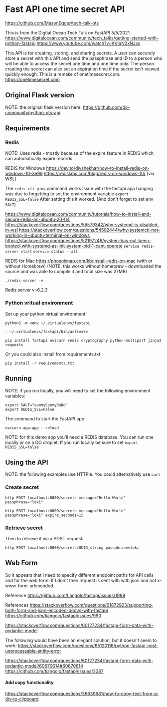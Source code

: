 
# Fast API one time secret API 

https://github.com/MasonEgger/tech-talk-ots

This is from the Digtial Ocean Tech Talk on FastAPI  5/5/2021
https://www.digitalocean.com/community/tech_talks/getting-started-with-python-fastapi
https://www.youtube.com/watch?v=KVlqN0xNJxo


This API is for creating, storing, and sharing secrets. A user can securely store a secret with this API and send the passphrase and ID to a person who will be able to access the secret one time and one time only. The person creating the secret can also set an expiration time if the secret isn't viewed quickly enough. 
This is a remake of onetimesecret.com.
https://onetimesecret.com



## Original Flask version 

NOTE: the original flask version here:  https://github.com/do-community/python-ots-api



## Requirements 


### Redis 

NOTE: Uses redis - mostly because of the expire feature in REDIS which can automatically expire records


REDIS for Windows
https://dev.to/divshekhar/how-to-install-redis-on-windows-10-3e99
https://redislabs.com/blog/redis-on-windows-10/  (via WSL)

The `redis-cli ping` command works
Issue with the fastapi app hanging was due to forgetting to set the environment variable `export REDIS_SSL=false`
After setting this it worked.  (And don't forget to set env `SALT`)

https://www.digitalocean.com/community/tutorials/how-to-install-and-secure-redis-on-ubuntu-20-04
https://stackoverflow.com/questions/55579342/why-systemd-is-disabled-in-wsl
https://stackoverflow.com/questions/54502444/why-systemctl-not-working-in-ubuntu-terminal-on-windows
https://stackoverflow.com/questions/52197246/system-has-not-been-booted-with-systemd-as-init-system-pid-1-cant-operate
`service redis-server start`
`service status --all`




REDIS for Mac
https://phoenixnap.com/kb/install-redis-on-mac  (with or without Homebrew)
(NOTE: this works without homebrew - downloaded the source and was able to compile it and total size was 27MB)

```
./redis-server -v
```
Redis server v=6.2.3 



### Python vritual environment

Set up your python virtual environment

```
python3 -m venv ~/.virtualenvs/fastapi

. ~/.virtualenvs/fastapi/bin/activate

pip install fastapi uvicorn redis cryptography python-multipart jinja2 requests

```

Or you could also install from requirements.txt
```
pip install -r requirements.txt
```


## Running 

NOTE: if you run locally, you will need to set the following environment variables:

```
export SALT="sammySammyDoDo"
export REDIS_SSL=False
```


The command to start the FastAPI app
```
uvicorn app:app --reload
```

NOTE: for this demo app you'll need a REDIS database.   You can run one locally or on a DO droplet.  If you run locally be sure to set `export REDIS_SSL=false`



## Using the API

NOTE: the following examples use HTTPie.  You could alternatively use `curl`

### Create secret

```
http POST localhost:8000/secrets message="Hello World" passphrase="loki"

http POST localhost:8000/secrets message="Hello World" passphrase="loki" expire_seconds=15
```



### Retrieve secret

Then to retrieve it via a POST request:
```
http POST localhost:8000/secrets/UUID_string passphrase=loki
```



## Web Form 

So it appears that I need to specify different endpoint paths for API calls and for the web form.
If I don't then request is sent with with json and not x-www-form-urlencoded.  


Reference
https://github.com/tiangolo/fastapi/issues/1989



References
https://stackoverflow.com/questions/61872923/supporting-both-form-and-json-encoded-bodys-with-fastapi
https://github.com/tiangolo/fastapi/issues/990
 
https://stackoverflow.com/questions/60127234/fastapi-form-data-with-pydantic-model
 
The following would have been an elegant solution, but it doesn't seem to work:
https://stackoverflow.com/questions/65120116/python-fastapi-post-unprocessable-entity-error
 

https://stackoverflow.com/questions/60127234/fastapi-form-data-with-pydantic-model/60670614#60670614
https://github.com/tiangolo/fastapi/issues/2387
 
 


#### Add copy functionality
https://stackoverflow.com/questions/36639681/how-to-copy-text-from-a-div-to-clipboard

